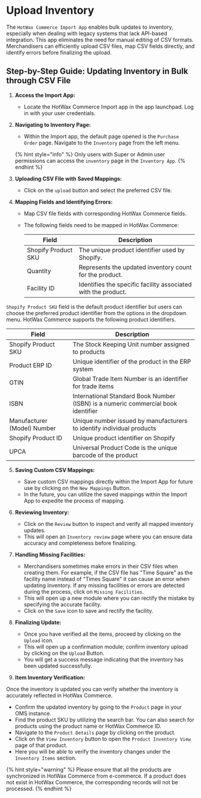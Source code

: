 # Upload Inventory

The `HotWax Commerce Import App` enables bulk updates to inventory, especially when dealing with legacy systems that lack API-based integration. This app eliminates the need for manual editing of CSV formats. Merchandisers can efficiently upload CSV files, map CSV fields directly, and identify errors before finalizing the upload.

## Step-by-Step Guide: Updating Inventory in Bulk through CSV File

1. **Access the Import App:**
   - Locate the HotWax Commerce Import app in the app launchpad. Log in with your user credentials. 

2. **Navigating to Inventory Page:**
   - Within the Import app, the default page opened is the `Purchase Order` page. Navigate to the `Inventory` page from the left menu.
  
   {% hint style="info" %}
Only users with Super or Admin user permissions can access the `inventory` page in the `Inventory App`.
{% endhint %} 

3. **Uploading CSV File with Saved Mappings:**
   - Click on the `upload` button and select the preferred CSV file.

4. **Mapping Fields and Identifying Errors:**
   - Map CSV file fields with corresponding HotWax Commerce fields.
   - The following fields need to be mapped in HotWax Commerce:
   
     | Field               | Description                                                |
     |---------------------|------------------------------------------------------------|
     | Shopify Product SKU | The unique product identifier used by Shopify.          |
     | Quantity           | Represents the updated inventory count for the product.     |
     | Facility ID         | Identifies the specific facility associated with the product.|
   

`Shopify Product SKU` field is the default product identifier but users can choose the preferred product identifier from the options in the dropdown menu. HotWax Commerce supports the following product identifiers.

| Field                        | Description                                                             |
|-----------------------------|-------------------------------------------------------------------------|
| Shopify Product SKU          | The Stock Keeping Unit number assigned to products                     |
| Product ERP ID               | Unique identifier of the product in the ERP system                      |
| GTIN                         | Global Trade Item Number is an identifier for trade items               |
| ISBN                         | International Standard Book Number (ISBN) is a numeric commercial book identifier   |
| Manufacturer (Model) Number  | Unique number issued by manufacturers to identify individual products  |
| Shopify Product ID           | Unique product identifier on Shopify                                    |
| UPCA                         | Universal Product Code is the unique barcode of the product             |


5. **Saving Custom CSV Mappings:**

   - Save custom CSV mappings directly within the Import App for future use by clicking on the `New Mappings` Button.
   - In the future, you can utilize the saved mappings within the Import App to expedite the process of mapping.

6. **Reviewing Inventory:**
   - Click on the `Review` button to inspect and verify all mapped inventory updates.
   - This will open an `Inventory review` page where you can ensure data accuracy and completeness before finalizing.

7. **Handling Missing Facilities:**
   - Merchandisers sometimes make errors in their CSV files when creating them. For example, if the CSV file has "Time Square" as the facility name instead of "Times Square" it can cause an error when updating inventory. If any missing facilities or errors are detected during the process, click on `Missing Facilities`.
   - This will open up a new module where you can rectify the mistake by specifying the accurate facility.
   - Click on the `Save` icon to save and rectify the facility.

8. **Finalizing Update:**
   - Once you have verified all the items, proceed by clicking on the `Upload` icon.
   - This will open up a confirmation module; confirm inventory upload by clicking on the `Upload` Button.
   - You will get a success message indicating that the inventory has been updated successfully.

9. **Item Inventory Verification:**

Once the inventory is updated you can verify whether the inventory is accurately reflected in HotWax Commerce. 

   - Confirm the updated inventory by going to the `Product` page in your OMS instance.
   - Find the product SKU by utilizing the search bar. You can also search for products using the product name or HotWax Commerce ID.
   - Navigate to the `Product Details` page by clicking on the product.
   - Click on the `View Inventory` button to open the `Product Inventory View` page of that product.
   - Here you will be able to verify the inventory changes under the `Inventory Items` section.

   {% hint style="warning" %}
Please ensure that all the products are synchronized in HotWax Commerce from e-commerce. If a product does not exist in HotWax Commerce, the corresponding records will not be processed.
{% endhint %}
